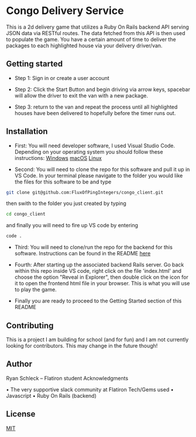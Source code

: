 # Congo Delivery Service

This is a 2d delivery game that utilizes a Ruby On Rails backend API serving JSON data via RESTful routes.  The data fetched from this API is then used to populate the game.  You have a certain amount of time to deliver the packages to each highlighted house via your delivery driver/van.

## Getting started

* Step 1: Sign in or create a user account

* Step 2: Click the Start Button and begin driving via arrow keys, spacebar will allow the driver to exit the van with a new package.

* Step 3: return to the van and repeat the process until all highlighted houses have been delivered to hopefully before the timer runs out.

## Installation

* First: You will need developer software, I used Visual Studio Code. Depending on your operating system you should follow these instructions: [Windows](https://code.visualstudio.com/docs/setup/windows) [macOS](https://code.visualstudio.com/docs/setup/mac) [Linux](https://code.visualstudio.com/docs/setup/linux)

* Second: You will need to clone the repo for this software and pull it up in VS Code. In your terminal please navigate to the folder you would like the files for this software to be and type 
```bash
git clone git@github.com:FluxOfPingIntegers/congo_client.git
```
 then swith to the folder you just created by typing
 ```bash
 cd congo_client
 ```
 and finally you will need to fire up VS code by entering
```bash
code .
```
* Third: You will need to clone/run the repo for the backend for this software.  Instructions can be found in the README [here](https://github.com/FluxOfPingIntegers/congo_api)

* Fourth: After starting up the associated backend Rails server.  Go back within this repo inside VS code, right click on the file 'index.html' and choose the option "Reveal in Explorer", then double click on the icon for it to open the frontend html file in your browser.  This is what you will use to play the game.

* Finally you are ready to proceed to the Getting Started section of this README

## Contributing
This is a project I am building for school (and for fun) and I am not currently looking for contributors. This may change in the future though!

## Author

Ryan Schleck – Flatiron student Acknowledgments

• The very supportive slack community at Flatiron Tech/Gems used • Javascript • Ruby On Rails (backend)

## License

[MIT](https://choosealicense.com/licenses/mit/)